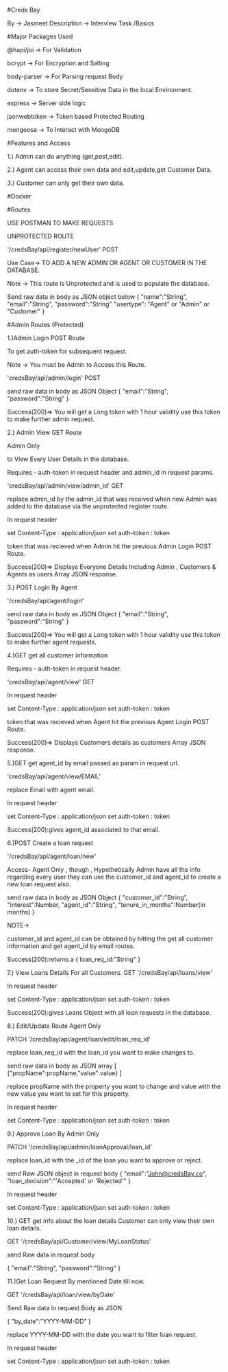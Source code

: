 #Creds Bay

By -> Jasmeet
Description -> Interview Task /Basics

#Major Packages Used

@hapi/joi -> For Validation

bcrypt -> For Encryption and Salting

body-parser -> For Parsing request Body

dotenv -> To store Secret/Sensitive Data in the local Environment.

express -> Server side logic

jsonwebtoken -> Token based Protected Routing

mongoose -> To Interact with MongoDB

#Features and Access

1.) Admin can do anything (get,post,edit).

2.) Agent can access their own data and edit,update,get Customer Data.

3.) Customer can only get their own data.


#Docker





#Routes


USE POSTMAN TO MAKE REQUESTS

UNPROTECTED ROUTE


'/credsBay/api/register/newUser' POST

Use Case-> TO ADD A NEW ADMIN OR AGENT OR CUSTOMER IN THE DATABASE.

Note -> This route is Unprotected and is used to populate the database.


Send raw data in body  as JSON object below
    {
      "name":"String",
      "email":"String",
      "password":"String"
      "usertype": "Agent" or "Admin" or "Customer"
    }

#Admin Routes (Protected)


1.)Admin Login POST Route

To get auth-token for subsequent request.

Note -> You must be Admin to Access this Route.

'credsBay/api/admin/login' POST

send raw data in body as JSON Object
{
    "email":"String",
    "password":"String"
}

Success(200)=> You will get a Long token with 1 hour validity use this token to make further admin request.

2.) Admin View GET Route

Admin Only

to View Every User Details in the database.

Requires - auth-token in request header and admin_id in request params.

'credsBay/api/admin/view/admin_id' GET

replace admin_id by the admin_id that was received when new Admin was added to the database via the unprotected register route.

In request header

set Content-Type : application/json
set auth-token   : token

token that was recieved when Admin hit the
previous Admin Login POST Route.

Success(200)=> Displays Everyone Details Including Admin , Customers & Agents as users Array JSON response.

3.) POST Login By Agent

'/credsBay/api/agent/login'

send raw data in body as JSON Object
{
    "email":"String",
    "password":"String"
}

Success(200)=> You will get a Long token with 1 hour validity use this token to make further agent requests.

4.)GET get all customer information

Requires - auth-token in request header.

'credsBay/api/agent/view' GET

In request header

set Content-Type : application/json
set auth-token   : token

token that was recieved when Agent hit the
previous Agent Login POST Route.

Success(200)=> Displays Customers details as customers Array JSON response.

5.)GET get agent_id by email passed as param in request url.

'credsBay/api/agent/view/EMAIL'

replace Email with agent email.

In request header

set Content-Type : application/json
set auth-token   : token

Success(200):gives agent_id associated to that email.

6.)POST Create a loan request

'/credsBay/api/agent/loan/new'

Access- Agent Only ,
 though , Hypothetically Admin have all the info regarding every user they can use the customer_id and agent_id to create a new loan request also.

 send raw data in body as JSON Object
{
     "customer_id":"String",
     "interest":Number,
     "agent_id":"String",
     "tenure_in_months":Number(in months)
}

NOTE->

customer_id and agent_id can be obtained by hitting the get all customer information and get agent_id by email routes.

Success(200):returns a {
  loan_req_id:"String"
}

7.) View Loans Details For all Customers.
GET '/credsBay/api/loans/view'


In request header

set Content-Type : application/json
set auth-token   : token

Success(200):gives Loans Object with all loan requests in the database.

8.) Edit/Update Route Agent Only

PATCH '/credsBay/api/agent/loan/edit/loan_req_id'

replace loan_req_id with the loan_id you want to make changes to.

send raw data in body as JSON array
[
    {"propName":propName,"value":value}
]

replace propName with the property you want to change and value with the new value you want to set for this property.

In request header

set Content-Type : application/json
set auth-token   : token

9.) Approve Loan By Admin Only

PATCH
'/credsBay/api/admin/loanApproval/loan_id'

replace loan_id with the _id of the loan you want to approve or reject.

send Raw JSON object in request body
{
    "email":"John@credsBay.co",
    "loan_decision":"'Accepted' or 'Rejected'"
}

In request header

set Content-Type : application/json
set auth-token   : token

10.) GET get info about the loan details Customer can only view their own loan details.

GET
'/credsBay/api/Customer/view/MyLoanStatus'

send Raw data in request body

{
    "email":"String",
    "password":"String"
}

11.)Get Loan Request By mentioned Date till now.

GET
'/credsBay/api/loan/view/byDate'

Send Raw data in request Body as JSON

{
    "by_date":"YYYY-MM-DD"
}

replace YYYY-MM-DD with the date you want to filter loan request.

In request header

set Content-Type : application/json
set auth-token   : token
